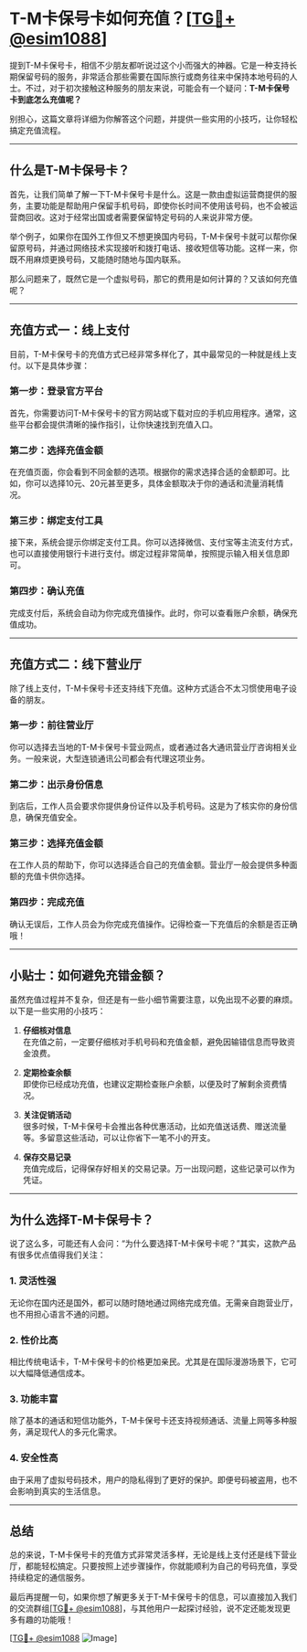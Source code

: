 # T-M卡保号卡如何充值？[[TG💪+ @esim1088](https://t.me/s/esim1088)]

提到T-M卡保号卡，相信不少朋友都听说过这个小而强大的神器。它是一种支持长期保留号码的服务，非常适合那些需要在国际旅行或商务往来中保持本地号码的人士。不过，对于初次接触这种服务的朋友来说，可能会有一个疑问：**T-M卡保号卡到底怎么充值呢？**

别担心，这篇文章将详细为你解答这个问题，并提供一些实用的小技巧，让你轻松搞定充值流程。

---

## 什么是T-M卡保号卡？

首先，让我们简单了解一下T-M卡保号卡是什么。这是一款由虚拟运营商提供的服务，主要功能是帮助用户保留手机号码，即使你长时间不使用该号码，也不会被运营商回收。这对于经常出国或者需要保留特定号码的人来说非常方便。

举个例子，如果你在国外工作但又不想更换国内号码，T-M卡保号卡就可以帮你保留原号码，并通过网络技术实现接听和拨打电话、接收短信等功能。这样一来，你既不用麻烦更换号码，又能随时随地与国内联系。

那么问题来了，既然它是一个虚拟号码，那它的费用是如何计算的？又该如何充值呢？

---

## 充值方式一：线上支付

目前，T-M卡保号卡的充值方式已经非常多样化了，其中最常见的一种就是线上支付。以下是具体步骤：

### 第一步：登录官方平台
首先，你需要访问T-M卡保号卡的官方网站或下载对应的手机应用程序。通常，这些平台都会提供清晰的操作指引，让你快速找到充值入口。

### 第二步：选择充值金额
在充值页面，你会看到不同金额的选项。根据你的需求选择合适的金额即可。比如，你可以选择10元、20元甚至更多，具体金额取决于你的通话和流量消耗情况。

### 第三步：绑定支付工具
接下来，系统会提示你绑定支付工具。你可以选择微信、支付宝等主流支付方式，也可以直接使用银行卡进行支付。绑定过程非常简单，按照提示输入相关信息即可。

### 第四步：确认充值
完成支付后，系统会自动为你完成充值操作。此时，你可以查看账户余额，确保充值成功。

---

## 充值方式二：线下营业厅

除了线上支付，T-M卡保号卡还支持线下充值。这种方式适合不太习惯使用电子设备的朋友。

### 第一步：前往营业厅
你可以选择去当地的T-M卡保号卡营业网点，或者通过各大通讯营业厅咨询相关业务。一般来说，大型连锁通讯公司都会有代理这项业务。

### 第二步：出示身份信息
到店后，工作人员会要求你提供身份证件以及手机号码。这是为了核实你的身份信息，确保充值安全。

### 第三步：选择充值金额
在工作人员的帮助下，你可以选择适合自己的充值金额。营业厅一般会提供多种面额的充值卡供你选择。

### 第四步：完成充值
确认无误后，工作人员会为你完成充值操作。记得检查一下充值后的余额是否正确哦！

---

## 小贴士：如何避免充错金额？

虽然充值过程并不复杂，但还是有一些小细节需要注意，以免出现不必要的麻烦。以下是一些实用的小技巧：

1. **仔细核对信息**  
   在充值之前，一定要仔细核对手机号码和充值金额，避免因输错信息而导致资金浪费。

2. **定期检查余额**  
   即使你已经成功充值，也建议定期检查账户余额，以便及时了解剩余资费情况。

3. **关注促销活动**  
   很多时候，T-M卡保号卡会推出各种优惠活动，比如充值送话费、赠送流量等。多留意这些活动，可以让你省下一笔不小的开支。

4. **保存交易记录**  
   充值完成后，记得保存好相关的交易记录。万一出现问题，这些记录可以作为凭证。

---

## 为什么选择T-M卡保号卡？

说了这么多，可能还有人会问：“为什么要选择T-M卡保号卡呢？”其实，这款产品有很多优点值得我们关注：

### 1. **灵活性强**
无论你在国内还是国外，都可以随时随地通过网络完成充值。无需亲自跑营业厅，也不用担心语言不通的问题。

### 2. **性价比高**
相比传统电话卡，T-M卡保号卡的价格更加亲民。尤其是在国际漫游场景下，它可以大幅降低通信成本。

### 3. **功能丰富**
除了基本的通话和短信功能外，T-M卡保号卡还支持视频通话、流量上网等多种服务，满足现代人的多元化需求。

### 4. **安全性高**
由于采用了虚拟号码技术，用户的隐私得到了更好的保护。即便号码被盗用，也不会影响到真实的生活信息。

---

## 总结

总的来说，T-M卡保号卡的充值方式非常灵活多样，无论是线上支付还是线下营业厅，都能轻松搞定。只要按照上述步骤操作，你就能顺利为自己的号码充值，享受持续稳定的通信服务。

最后再提醒一句，如果你想了解更多关于T-M卡保号卡的信息，可以直接加入我们的交流群组[[TG💪+ @esim1088](https://t.me/s/esim1088)]，与其他用户一起探讨经验，说不定还能发现更多有趣的功能哦！

[[TG💪+ @esim1088](https://t.me/s/esim1088) ![Image](https://i.postimg.cc/4NQfJmqS/Snipaste-2025-05-13-00-14-12.png)]